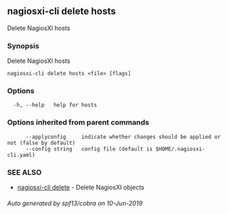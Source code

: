 ## nagiosxi-cli delete hosts

Delete NagiosXI hosts

### Synopsis

Delete NagiosXI hosts

```
nagiosxi-cli delete hosts <file> [flags]
```

### Options

```
  -h, --help   help for hosts
```

### Options inherited from parent commands

```
      --applyconfig     indicate whether changes should be applied or not (false by default)
      --config string   config file (default is $HOME/.nagiosxi-cli.yaml)
```

### SEE ALSO

* [nagiosxi-cli delete](nagiosxi-cli_delete.md)	 - Delete NagiosXI objects

###### Auto generated by spf13/cobra on 10-Jun-2019
